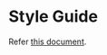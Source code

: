 # Style Guide

Refer [this document](https://github.com/Haufe-Lexware/docker-style-guide/blob/master/Dockerfile.md).